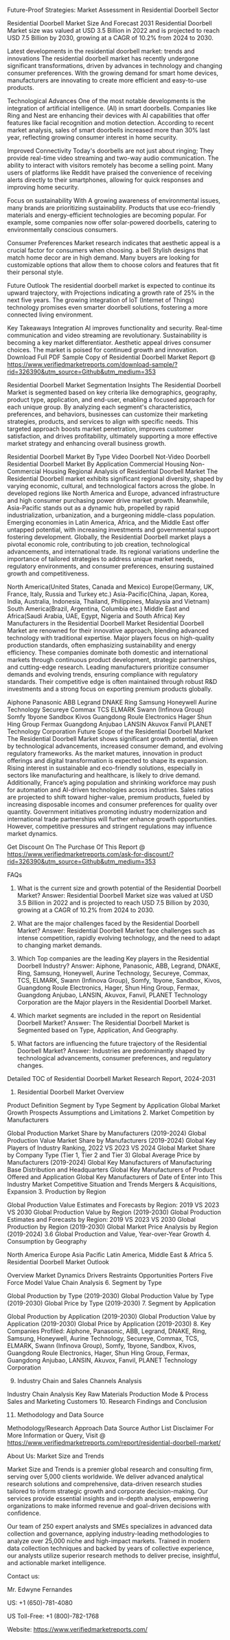 Future-Proof Strategies: Market Assessment in Residential Doorbell Sector


Residential Doorbell Market Size And Forecast 2031
Residential Doorbell Market size was valued at USD 3.5 Billion in 2022 and is projected to reach USD 7.5 Billion by 2030, growing at a CAGR of 10.2% from 2024 to 2030.

Latest developments in the residential doorbell market: trends and innovations
The residential doorbell market has recently undergone significant transformations, driven by advances in technology and changing consumer preferences. With the growing demand for smart home devices, manufacturers are innovating to create more efficient and easy-to-use products.

Technological Advances
One of the most notable developments is the integration of artificial intelligence. (AI) in smart doorbells. Companies like Ring and Nest are enhancing their devices with AI capabilities that offer features like facial recognition and motion detection. According to recent market analysis, sales of smart doorbells increased more than 30% last year, reflecting growing consumer interest in home security.

Improved Connectivity
Today's doorbells are not just about ringing; They provide real-time video streaming and two-way audio communication. The ability to interact with visitors remotely has become a selling point. Many users of platforms like Reddit have praised the convenience of receiving alerts directly to their smartphones, allowing for quick responses and improving home security.

Focus on sustainability
With A growing awareness of environmental issues, many brands are prioritizing sustainability. Products that use eco-friendly materials and energy-efficient technologies are becoming popular. For example, some companies now offer solar-powered doorbells, catering to environmentally conscious consumers.

Consumer Preferences
Market research indicates that aesthetic appeal is a crucial factor for consumers when choosing. a bell Stylish designs that match home decor are in high demand. Many buyers are looking for customizable options that allow them to choose colors and features that fit their personal style.

Future Outlook
The residential doorbell market is expected to continue its upward trajectory, with Projections indicating a growth rate of 25% in the next five years. The growing integration of IoT (Internet of Things) technology promises even smarter doorbell solutions, fostering a more connected living environment.

Key Takeaways
Integration AI improves functionality and security.
Real-time communication and video streaming are revolutionary.
Sustainability is becoming a key market differentiator.
Aesthetic appeal drives consumer choices.
The market is poised for continued growth and innovation.
Download Full PDF Sample Copy of Residential Doorbell Market Report @ https://www.verifiedmarketreports.com/download-sample/?rid=326390&utm_source=Github&utm_medium=353

Residential Doorbell Market Segmentation Insights
The Residential Doorbell Market is segmented based on key criteria like demographics, geography, product type, application, and end-user, enabling a focused approach for each unique group. By analyzing each segment's characteristics, preferences, and behaviors, businesses can customize their marketing strategies, products, and services to align with specific needs. This targeted approach boosts market penetration, improves customer satisfaction, and drives profitability, ultimately supporting a more effective market strategy and enhancing overall business growth.

Residential Doorbell Market By Type
Video Doorbell
Not-Video Doorbell
Residential Doorbell Market By Application
Commercial Housing
Non-Commercial Housing
Regional Analysis of Residential Doorbell Market
The Residential Doorbell market exhibits significant regional diversity, shaped by varying economic, cultural, and technological factors across the globe. In developed regions like North America and Europe, advanced infrastructure and high consumer purchasing power drive market growth. Meanwhile, Asia-Pacific stands out as a dynamic hub, propelled by rapid industrialization, urbanization, and a burgeoning middle-class population. Emerging economies in Latin America, Africa, and the Middle East offer untapped potential, with increasing investments and governmental support fostering development. Globally, the Residential Doorbell market plays a pivotal economic role, contributing to job creation, technological advancements, and international trade. Its regional variations underline the importance of tailored strategies to address unique market needs, regulatory environments, and consumer preferences, ensuring sustained growth and competitiveness.

North America(United States, Canada and Mexico)
Europe(Germany, UK, France, Italy, Russia and Turkey etc.)
Asia-Pacific(China, Japan, Korea, India, Australia, Indonesia, Thailand, Philippines, Malaysia and Vietnam)
South America(Brazil, Argentina, Columbia etc.)
Middle East and Africa(Saudi Arabia, UAE, Egypt, Nigeria and South Africa)
Key Manufacturers in the Residential Doorbell Market
Residential Doorbell Market are renowned for their innovative approach, blending advanced technology with traditional expertise. Major players focus on high-quality production standards, often emphasizing sustainability and energy efficiency. These companies dominate both domestic and international markets through continuous product development, strategic partnerships, and cutting-edge research. Leading manufacturers prioritize consumer demands and evolving trends, ensuring compliance with regulatory standards. Their competitive edge is often maintained through robust R&D investments and a strong focus on exporting premium products globally.

Aiphone
Panasonic
ABB
Legrand
DNAKE
Ring
Samsung
Honeywell
Aurine Technology
Secureye
Commax
TCS
ELMARK
Swann (Infinova Group)
Somfy
1byone
Sandbox
Kivos
Guangdong Roule Electronics
Hager
Shun Hing Group
Fermax
Guangdong Anjubao
LANSIN
Akuvox
Fanvil
PLANET Technology Corporation
Future Scope of the Residential Doorbell Market
The Residential Doorbell Market shows significant growth potential, driven by technological advancements, increased consumer demand, and evolving regulatory frameworks. As the market matures, innovation in product offerings and digital transformation is expected to shape its expansion. Rising interest in sustainable and eco-friendly solutions, especially in sectors like manufacturing and healthcare, is likely to drive demand. Additionally, France’s aging population and shrinking workforce may push for automation and AI-driven technologies across industries. Sales ratios are projected to shift toward higher-value, premium products, fueled by increasing disposable incomes and consumer preferences for quality over quantity. Government initiatives promoting industry modernization and international trade partnerships will further enhance growth opportunities. However, competitive pressures and stringent regulations may influence market dynamics.

Get Discount On The Purchase Of This Report @ https://www.verifiedmarketreports.com/ask-for-discount/?rid=326390&utm_source=Github&utm_medium=353

FAQs
1. What is the current size and growth potential of the Residential Doorbell Market?
Answer: Residential Doorbell Market size was valued at USD 3.5 Billion in 2022 and is projected to reach USD 7.5 Billion by 2030, growing at a CAGR of 10.2% from 2024 to 2030.

2. What are the major challenges faced by the Residential Doorbell Market?
Answer: Residential Doorbell Market face challenges such as intense competition, rapidly evolving technology, and the need to adapt to changing market demands.

3. Which Top companies are the leading Key players in the Residential Doorbell Industry?
Answer: Aiphone, Panasonic, ABB, Legrand, DNAKE, Ring, Samsung, Honeywell, Aurine Technology, Secureye, Commax, TCS, ELMARK, Swann (Infinova Group), Somfy, 1byone, Sandbox, Kivos, Guangdong Roule Electronics, Hager, Shun Hing Group, Fermax, Guangdong Anjubao, LANSIN, Akuvox, Fanvil, PLANET Technology Corporation are the Major players in the Residential Doorbell Market.

4. Which market segments are included in the report on Residential Doorbell Market?
Answer: The Residential Doorbell Market is Segmented based on Type, Application, And Geography.

5. What factors are influencing the future trajectory of the Residential Doorbell Market?
Answer: Industries are predominantly shaped by technological advancements, consumer preferences, and regulatory changes.

Detailed TOC of Residential Doorbell Market Research Report, 2024-2031
1. Residential Doorbell Market Overview

Product Definition
Segment by Type
Segment by Application
Global Market Growth Prospects
Assumptions and Limitations
2. Market Competition by Manufacturers

Global Production Market Share by Manufacturers (2019-2024)
Global Production Value Market Share by Manufacturers (2019-2024)
Global Key Players of Industry Ranking, 2022 VS 2023 VS 2024
Global Market Share by Company Type (Tier 1, Tier 2 and Tier 3)
Global Average Price by Manufacturers (2019-2024)
Global Key Manufacturers of Manufacturing Base Distribution and Headquarters
Global Key Manufacturers of Product Offered and Application
Global Key Manufacturers of Date of Enter into This Industry
Market Competitive Situation and Trends
Mergers & Acquisitions, Expansion
3. Production by Region

Global Production Value Estimates and Forecasts by Region: 2019 VS 2023 VS 2030
Global Production Value by Region (2019-2030)
Global Production Estimates and Forecasts by Region: 2019 VS 2023 VS 2030
Global Production by Region (2019-2030)
Global Market Price Analysis by Region (2019-2024) 3.6 Global Production and Value, Year-over-Year Growth
4. Consumption by Geography

North America
Europe
Asia Pacific
Latin America, Middle East & Africa
5. Residential Doorbell Market Outlook

Overview
Market Dynamics
Drivers
Restraints
Opportunities
Porters Five Force Model
Value Chain Analysis 
6. Segment by Type

Global Production by Type (2019-2030)
Global Production Value by Type (2019-2030)
Global Price by Type (2019-2030)
7. Segment by Application

Global Production by Application (2019-2030)
Global Production Value by Application (2019-2030)
Global Price by Application (2019-2030)
8. Key Companies Profiled: Aiphone, Panasonic, ABB, Legrand, DNAKE, Ring, Samsung, Honeywell, Aurine Technology, Secureye, Commax, TCS, ELMARK, Swann (Infinova Group), Somfy, 1byone, Sandbox, Kivos, Guangdong Roule Electronics, Hager, Shun Hing Group, Fermax, Guangdong Anjubao, LANSIN, Akuvox, Fanvil, PLANET Technology Corporation

9. Industry Chain and Sales Channels Analysis

Industry Chain Analysis
Key Raw Materials
Production Mode & Process
Sales and Marketing
Customers
10. Research Findings and Conclusion

11. Methodology and Data Source

Methodology/Research Approach
Data Source
Author List
Disclaimer
For More Information or Query, Visit @ https://www.verifiedmarketreports.com/report/residential-doorbell-market/

About Us: Market Size and Trends

Market Size and Trends is a premier global research and consulting firm, serving over 5,000 clients worldwide. We deliver advanced analytical research solutions and comprehensive, data-driven research studies tailored to inform strategic growth and corporate decision-making. Our services provide essential insights and in-depth analyses, empowering organizations to make informed revenue and goal-driven decisions with confidence.

Our team of 250 expert analysts and SMEs specializes in advanced data collection and governance, applying industry-leading methodologies to analyze over 25,000 niche and high-impact markets. Trained in modern data collection techniques and backed by years of collective experience, our analysts utilize superior research methods to deliver precise, insightful, and actionable market intelligence.

Contact us:

Mr. Edwyne Fernandes

US: +1 (650)-781-4080

US Toll-Free: +1 (800)-782-1768

Website: https://www.verifiedmarketreports.com/
